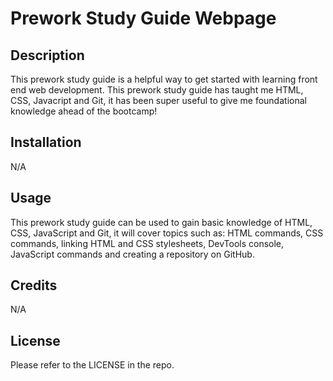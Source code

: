 # Prework Study Guide Webpage

## Description

This prework study guide is a helpful way to get started with learning front end web development. This prework study guide has taught me HTML, CSS, Javacript and Git, it has been  super useful to give me foundational knowledge ahead of the bootcamp!

## Installation

N/A

## Usage

This prework study guide can be used to gain basic knowledge of HTML, CSS, JavaScript and Git, it will cover topics such as: HTML commands, CSS commands, linking HTML and CSS stylesheets, DevTools console, JavaScript commands and creating a repository on GitHub.

## Credits

N/A

## License

Please refer to the LICENSE in the repo.

